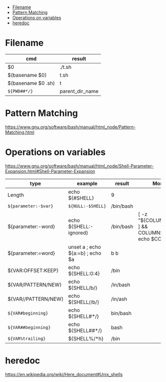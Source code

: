 <!-- TOC -->

- [Filename](#filename)
- [Pattern Matching](#pattern-matching)
- [Operations on variables](#operations-on-variables)
- [heredoc](#heredoc)

<!-- /TOC -->

# Filename

cmd | result
-- | --
$0 | ./t.sh
$(basename $0)     | t.sh
$(basename $0 .sh) | t
`${PWD##*/}` | parent_dir_name

# Pattern Matching
https://www.gnu.org/software/bash/manual/html_node/Pattern-Matching.html

# Operations on variables
https://www.gnu.org/software/bash/manual/html_node/Shell-Parameter-Expansion.html#Shell-Parameter-Expansion

type | example | result | More
-- | -- | -- | --
Length | echo ${#SHELL} | 9
`${parameter:-$var}` | `${NULL:-$SHELL}` | /bin/bash 
${parameter:-word} | echo ${SHELL:-ignored} | /bin/bash | [ -z "${COLUMNS:-}" ] && COLUMNS=80 ; echo $COLUMNS
${parameter:=word} | unset a ; echo ${a:=b} ; echo $a | b b
${VAR:OFFSET:KEEP} | echo ${SHELL:0:4} | /bin
${VAR/PATTERN/NEW} | echo ${SHELL/b/}  | /in/bash
${VAR//PATTERN/NEW} | echo ${SHELL//b/} | /in/ash
`${VAR#beginning}` | echo ${SHELL#*/}  | bin/bash
`${VAR##beginning}`| echo ${SHELL##*/} | bash
`${VAR%trailing}`  | ${SHELL%/*h} | /bin

# heredoc
https://en.wikipedia.org/wiki/Here_document#Unix_shells
